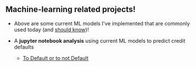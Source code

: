 ## Machine-learning related projects!


- Above are some current ML models I've implemented that are commonly used today (and [should know](https://www.kdnuggets.com/2018/04/10-machine-learning-algorithms-data-scientist.html/2))!



- A **jupyter notebook analysis** using current ML models to predict credit defaults
  - [To Default or to not Default](https://github.com/fredjoonpark/machine-learning/blob/master/jupyter_demos/default_analysis.ipynb)

